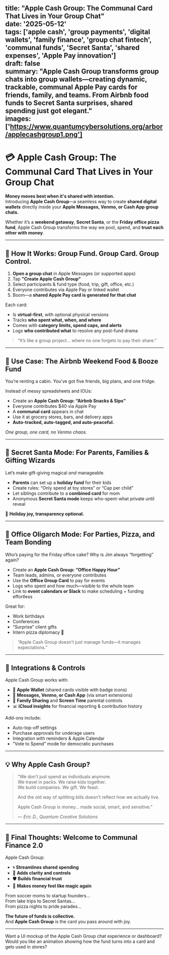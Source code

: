 title: "Apple Cash Group: The Communal Card That Lives in Your Group Chat"  
date: '2025-05-12'  
tags: ['apple cash', 'group payments', 'digital wallets', 'family finance', 'group chat fintech', 'communal funds', 'Secret Santa', 'shared expenses', 'Apple Pay innovation']  
draft: false  
summary: "Apple Cash Group transforms group chats into group wallets—creating dynamic, trackable, communal Apple Pay cards for friends, family, and teams. From Airbnb food funds to Secret Santa surprises, shared spending just got elegant."  
images: ['https://www.quantumcybersolutions.org/arbor/applecashgroup1.png']  
---

# 💳 Apple Cash Group: The Communal Card That Lives in Your Group Chat

**Money moves best when it's shared with intention.**  
Introducing **Apple Cash Group**—a seamless way to create **shared digital wallets** directly inside your **Apple Messages, Venmo, or Cash App group chats.**

Whether it’s a **weekend getaway**, **Secret Santa**, or the **Friday office pizza fund**, Apple Cash Group transforms the way we pool, spend, and **trust each other with money**.

---

## 🧾 How It Works: Group Fund. Group Card. Group Control.

1. **Open a group chat** in Apple Messages (or supported apps)  
2. Tap **"Create Apple Cash Group"**  
3. Select participants & fund type (food, trip, gift, office, etc.)  
4. Everyone contributes via Apple Pay or linked wallet  
5. Boom—a **shared Apple Pay card is generated for that chat**

Each card:

- Is **virtual-first**, with optional physical versions  
- Tracks **who spent what, when, and where**  
- Comes with **category limits, spend caps, and alerts**  
- Logs **who contributed what** to resolve any post-fund drama

> “It’s like a group project… where no one forgets to pay their share.”

---

## 🏡 Use Case: The Airbnb Weekend Food & Booze Fund

You’re renting a cabin. You’ve got five friends, big plans, and one fridge.

Instead of messy spreadsheets and IOUs:

- Create an **Apple Cash Group: “Airbnb Snacks & Sips”**  
- Everyone contributes $40 via Apple Pay  
- A **communal card** appears in chat  
- Use it at grocery stores, bars, and delivery apps  
- **Auto-tracked, auto-tagged, and auto-peaceful.**

*One group, one card, no Venmo chaos.*

---

## 🎁 Secret Santa Mode: For Parents, Families & Gifting Wizards

Let’s make gift-giving magical *and* manageable.

- **Parents** can set up a **holiday fund** for their kids  
- Create rules: “Only spend at toy stores” or “Cap per child”  
- Let siblings contribute to a **combined card** for mom  
- Anonymous **Secret Santa mode** keeps who-spent-what private until reveal

🎄 **Holiday joy, transparency optional.**

---

## 🏢 Office Oligarch Mode: For Parties, Pizza, and Team Bonding

Who’s paying for the Friday office cake? Why is Jim always “forgetting” again?

- Create an **Apple Cash Group: “Office Happy Hour”**  
- Team leads, admins, or everyone contributes  
- Use the **Office Group Card** to pay for events  
- Logs who spent and how much—visible to the whole team  
- Link to **event calendars or Slack** to make scheduling + funding effortless

Great for:

- Work birthdays  
- Conferences  
- “Surprise” client gifts  
- Intern pizza diplomacy 🍕

> “Apple Cash Group doesn’t just manage funds—it manages expectations.”

---

## 📱 Integrations & Controls

Apple Cash Group works with:

- 📲 **Apple Wallet** (shared cards visible with badge icons)  
- 💬 **Messages, Venmo, or Cash App** (via smart extensions)  
- 👥 **Family Sharing** and **Screen Time** parental controls  
- 📊 **iCloud insights** for financial reporting & contribution history  

Add-ons include:

- Auto-top-off settings  
- Purchase approvals for underage users  
- Integration with reminders & Apple Calendar  
- “Vote to Spend” mode for democratic purchases  

---

## 💡 Why Apple Cash Group?

> “We don’t just spend as individuals anymore.  
> We travel in packs. We raise kids together.  
> We build companies. We gift. We feast.  
>  
> And the old way of splitting bills doesn’t reflect how we actually live.  
>  
> Apple Cash Group is money… made social, smart, and sensitive.”  
>  
> — *Eric D., Quantum Creative Solutions*

---

## 🚀 Final Thoughts: Welcome to Communal Finance 2.0

Apple Cash Group:

- 🌀 **Streamlines shared spending**  
- 🧭 **Adds clarity and controls**  
- 🛡️ **Builds financial trust**  
- 💫 **Makes money feel like magic again**

From soccer moms to startup founders…  
From lake trips to Secret Santas…  
From pizza nights to pride parades…

**The future of funds is collective.**  
And **Apple Cash Group** is the card you pass around with joy.

---

Want a UI mockup of the Apple Cash Group chat experience or dashboard?  
Would you like an animation showing how the fund turns into a card and gets used in stores?
